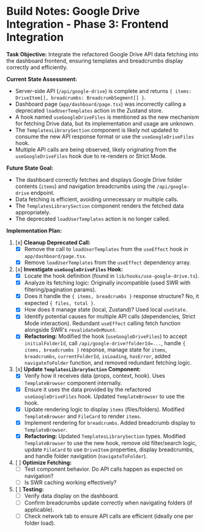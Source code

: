 # Build Notes: Google Drive Integration - Phase 3: Frontend Integration

**Task Objective:** Integrate the refactored Google Drive API data fetching into the dashboard frontend, ensuring templates and breadcrumbs display correctly and efficiently.

**Current State Assessment:**
- Server-side API (`/api/google-drive`) is complete and returns `{ items: DriveItem[], breadcrumbs: BreadcrumbSegment[] }`.
- Dashboard page (`app/dashboard/page.tsx`) was incorrectly calling a deprecated `loadUserTemplates` action in the Zustand store.
- A hook named `useGoogleDriveFiles` is mentioned as the new mechanism for fetching Drive data, but its implementation and usage are unknown.
- The `TemplatesLibrarySection` component is likely not updated to consume the new API response format or use the `useGoogleDriveFiles` hook.
- Multiple API calls are being observed, likely originating from the `useGoogleDriveFiles` hook due to re-renders or Strict Mode.

**Future State Goal:**
- The dashboard correctly fetches and displays Google Drive folder contents (`items`) and navigation breadcrumbs using the `/api/google-drive` endpoint.
- Data fetching is efficient, avoiding unnecessary or multiple calls.
- The `TemplatesLibrarySection` component renders the fetched data appropriately.
- The deprecated `loadUserTemplates` action is no longer called.

**Implementation Plan:**

1.  [x] **Cleanup Deprecated Call:**
    -   [x] Remove the call to `loadUserTemplates` from the `useEffect` hook in `app/dashboard/page.tsx`.
    -   [x] Remove `loadUserTemplates` from the `useEffect` dependency array.
2.  [x] **Investigate `useGoogleDriveFiles` Hook:**
    -   [x] Locate the hook definition (found in `lib/hooks/use-google-drive.ts`).
    -   [x] Analyze its fetching logic: Originally incompatible (used SWR with filtering/pagination params).
    -   [x] Does it handle the `{ items, breadcrumbs }` response structure? No, it expected `{ files, total }`.
    -   [x] How does it manage state (local, Zustand)? Used local `useState`.
    -   [x] Identify potential causes for multiple API calls (dependencies, Strict Mode interaction). Redundant `useEffect` calling fetch function alongside SWR's `revalidateOnMount`.
    -   [x] **Refactoring:** Modified the hook (`useGoogleDriveFiles`) to accept `initialFolderId`, call `/api/google-drive?folderId=...`, handle `{ items, breadcrumbs }` response, manage state for `items`, `breadcrumbs`, `currentFolderId`, `isLoading`, `hasError`, added `navigateToFolder` function, and removed redundant fetching logic.
3.  [x] **Update `TemplatesLibrarySection` Component:**
    -   [x] Verify how it receives data (props, context, hook). Uses `TemplateBrowser` component internally.
    -   [x] Ensure it uses the data provided by the refactored `useGoogleDriveFiles` hook. Updated `TemplateBrowser` to use the hook.
    -   [x] Update rendering logic to display `items` (files/folders). Modified `TemplateBrowser` and `FileCard` to render `items`.
    -   [x] Implement rendering for `breadcrumbs`. Added breadcrumb display to `TemplateBrowser`.
    -   [x] **Refactoring:** Updated `TemplatesLibrarySection` types. Modified `TemplateBrowser` to use the new hook, remove old filter/search logic, update `FileCard` to use `DriveItem` properties, display breadcrumbs, and handle folder navigation (`navigateToFolder`).
4.  [ ] **Optimize Fetching:**
    -   [ ] Test component behavior. Do API calls happen as expected on navigation?
    -   [ ] Is SWR caching working effectively?
5.  [ ] **Testing:**
    -   [ ] Verify data display on the dashboard.
    -   [ ] Confirm breadcrumbs update correctly when navigating folders (if applicable).
    -   [ ] Check network tab to ensure API calls are efficient (ideally one per folder load).
